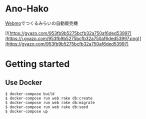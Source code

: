 # Ano-Hako
[Webmo](http://webmo.io/)でつくるみらいの自動販売機

[![https://gyazo.com/953fb9b5275bcfb32a750af6ded53997](https://i.gyazo.com/953fb9b5275bcfb32a750af6ded53997.png)](https://gyazo.com/953fb9b5275bcfb32a750af6ded53997)

# Getting started
## Use Docker
```
$ docker-compose build
$ docker-compose run web rake db:create
$ docker-compose run web rake db:migrate
$ docker-compose run web rake db:seed
$ docker-compose up
```
